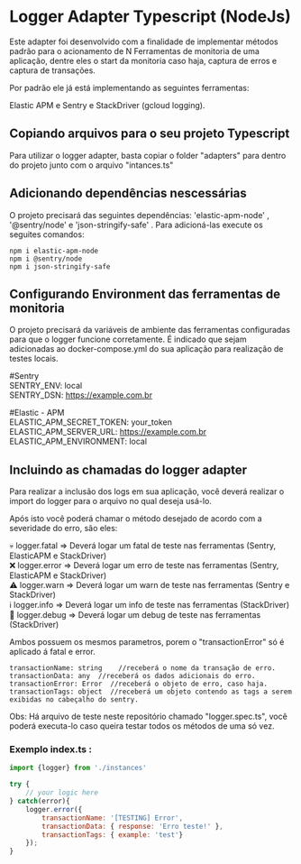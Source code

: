 # Logger Adapter Typescript (NodeJs)

Este adapter foi desenvolvido com a finalidade de implementar métodos padrão para o acionamento de N Ferramentas de monitoria de uma aplicação, dentre eles o start da monitoria caso haja, captura de erros e captura de transações. 

Por padrão ele já está implementando as seguintes ferramentas: 

Elastic APM e Sentry e StackDriver (gcloud logging).

## Copiando arquivos para o seu projeto Typescript

Para utilizar o logger adapter, basta copiar o folder "adapters" para dentro do projeto junto com o arquivo "intances.ts" 

## Adicionando dependências nescessárias

O projeto precisará das seguintes dependências: 'elastic-apm-node' , '@sentry/node' e 'json-stringify-safe' . Para adicioná-las execute os seguites comandos: 

```
npm i elastic-apm-node 
npm i @sentry/node 
npm i json-stringify-safe
``` 
## Configurando Environment das ferramentas de monitoria

O projeto precisará da variáveis de ambiente das ferramentas configuradas para que o logger funcione corretamente. É indicado que sejam adicionadas ao docker-compose.yml do sua aplicação para realização de testes locais. 

#Sentry <br>
SENTRY_ENV: local <br>
SENTRY_DSN: https://example.com.br <br>

#Elastic - APM <br>
ELASTIC_APM_SECRET_TOKEN: your_token <br>
ELASTIC_APM_SERVER_URL: https://example.com.br <br>
ELASTIC_APM_ENVIRONMENT: local <br>

## Incluindo as chamadas do logger adapter

Para realizar a inclusão dos logs em sua aplicação, você deverá realizar o import do logger para o arquivo no qual deseja usá-lo.

Após isto você poderá chamar o método desejado de acordo com a severidade do erro, são eles: 

:skull: logger.fatal => Deverá logar um fatal de teste nas ferramentas (Sentry, ElasticAPM e StackDriver) <br>
:x: logger.error => Deverá logar um erro de teste nas ferramentas (Sentry, ElasticAPM e StackDriver) <br>
:warning: logger.warn => Deverá logar um warn de teste nas ferramentas (Sentry e StackDriver) <br>
:information_source: logger.info => Deverá logar um info de teste nas ferramentas (StackDriver) <br>
:wrench: logger.debug => Deverá logar um debug de teste nas ferramentas (StackDriver) <br>

Ambos possuem os mesmos parametros, porem o "transactionError" só é aplicado á fatal e error. 

```
transactionName: string    //receberá o nome da transação de erro. 
transactionData: any  //receberá os dados adicionais do erro. 
transactionError: Error  //receberá o objeto de erro, caso haja. 
transactionTags: object  //receberá um objeto contendo as tags a serem exibidas no cabeçalho do sentry.

```
Obs: Há arquivo de teste neste repositório chamado "logger.spec.ts", você poderá executa-lo caso queira testar todos os métodos de uma só vez. 

### Exemplo index.ts :

```javascript
import {logger} from './instances'

try {
    // your logic here
} catch(error){
    logger.error({
        transactionName: '[TESTING] Error', 
        transactionData: { response: 'Erro teste!' }, 
        transactionTags: { example: 'test'}
    });
}

```
